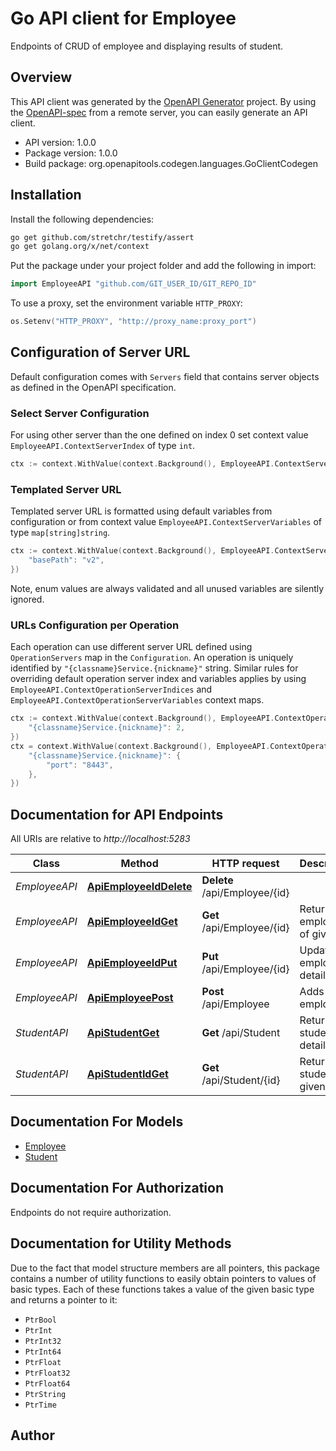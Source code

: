 # Go API client for Employee

Endpoints of CRUD of employee and displaying results of student.

## Overview
This API client was generated by the [OpenAPI Generator](https://openapi-generator.tech) project.  By using the [OpenAPI-spec](https://www.openapis.org/) from a remote server, you can easily generate an API client.

- API version: 1.0.0
- Package version: 1.0.0
- Build package: org.openapitools.codegen.languages.GoClientCodegen

## Installation

Install the following dependencies:

```sh
go get github.com/stretchr/testify/assert
go get golang.org/x/net/context
```

Put the package under your project folder and add the following in import:

```go
import EmployeeAPI "github.com/GIT_USER_ID/GIT_REPO_ID"
```

To use a proxy, set the environment variable `HTTP_PROXY`:

```go
os.Setenv("HTTP_PROXY", "http://proxy_name:proxy_port")
```

## Configuration of Server URL

Default configuration comes with `Servers` field that contains server objects as defined in the OpenAPI specification.

### Select Server Configuration

For using other server than the one defined on index 0 set context value `EmployeeAPI.ContextServerIndex` of type `int`.

```go
ctx := context.WithValue(context.Background(), EmployeeAPI.ContextServerIndex, 1)
```

### Templated Server URL

Templated server URL is formatted using default variables from configuration or from context value `EmployeeAPI.ContextServerVariables` of type `map[string]string`.

```go
ctx := context.WithValue(context.Background(), EmployeeAPI.ContextServerVariables, map[string]string{
	"basePath": "v2",
})
```

Note, enum values are always validated and all unused variables are silently ignored.

### URLs Configuration per Operation

Each operation can use different server URL defined using `OperationServers` map in the `Configuration`.
An operation is uniquely identified by `"{classname}Service.{nickname}"` string.
Similar rules for overriding default operation server index and variables applies by using `EmployeeAPI.ContextOperationServerIndices` and `EmployeeAPI.ContextOperationServerVariables` context maps.

```go
ctx := context.WithValue(context.Background(), EmployeeAPI.ContextOperationServerIndices, map[string]int{
	"{classname}Service.{nickname}": 2,
})
ctx = context.WithValue(context.Background(), EmployeeAPI.ContextOperationServerVariables, map[string]map[string]string{
	"{classname}Service.{nickname}": {
		"port": "8443",
	},
})
```

## Documentation for API Endpoints

All URIs are relative to *http://localhost:5283*

Class | Method | HTTP request | Description
------------ | ------------- | ------------- | -------------
*EmployeeAPI* | [**ApiEmployeeIdDelete**](docs/EmployeeAPI.md#apiemployeeiddelete) | **Delete** /api/Employee/{id} | 
*EmployeeAPI* | [**ApiEmployeeIdGet**](docs/EmployeeAPI.md#apiemployeeidget) | **Get** /api/Employee/{id} | Returns employee of given id
*EmployeeAPI* | [**ApiEmployeeIdPut**](docs/EmployeeAPI.md#apiemployeeidput) | **Put** /api/Employee/{id} | Updates employee details
*EmployeeAPI* | [**ApiEmployeePost**](docs/EmployeeAPI.md#apiemployeepost) | **Post** /api/Employee | Adds new employee
*StudentAPI* | [**ApiStudentGet**](docs/StudentAPI.md#apistudentget) | **Get** /api/Student | Returns all student details
*StudentAPI* | [**ApiStudentIdGet**](docs/StudentAPI.md#apistudentidget) | **Get** /api/Student/{id} | Returns student of given id


## Documentation For Models

 - [Employee](docs/Employee.md)
 - [Student](docs/Student.md)


## Documentation For Authorization

Endpoints do not require authorization.


## Documentation for Utility Methods

Due to the fact that model structure members are all pointers, this package contains
a number of utility functions to easily obtain pointers to values of basic types.
Each of these functions takes a value of the given basic type and returns a pointer to it:

* `PtrBool`
* `PtrInt`
* `PtrInt32`
* `PtrInt64`
* `PtrFloat`
* `PtrFloat32`
* `PtrFloat64`
* `PtrString`
* `PtrTime`

## Author



